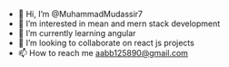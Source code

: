 - 👋 Hi, I’m @MuhammadMudassir7
- 👀 I’m interested in mean and mern stack development 
- 🌱 I’m currently learning angular 
- 💞️ I’m looking to collaborate on react js projects
- 📫 How to reach me aabb125890@gmail.com

<!---
MuhammadMudassir7/MuhammadMudassir7 is a ✨ special ✨ repository because its `README.md` (this file) appears on your GitHub profile.
You can click the Preview link to take a look at your changes.
--->
